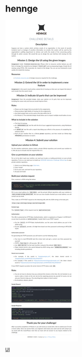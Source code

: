 # hennge

![hennge](https://github.com/AhmadrezaHK/hennge/blob/master/project-desc.jpg)

[UI](https://github.com/AhmadrezaHK/hennge/blob/master/result.pdf)
